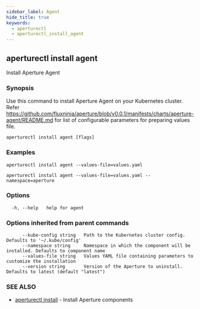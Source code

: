 ```yaml
---
sidebar_label: Agent
hide_title: true
keywords:
  - aperturectl
  - aperturectl_install_agent
---
```


## aperturectl install agent

Install Aperture Agent

### Synopsis

Use this command to install Aperture Agent on your Kubernetes cluster.
Refer https://github.com/fluxninja/aperture/blob/v0.0.1/manifests/charts/aperture-agent/README.md for list of configurable parameters for preparing values file.

```
aperturectl install agent [flags]
```

### Examples

```
aperturectl install agent --values-file=values.yaml

aperturectl install agent --values-file=values.yaml --namespace=aperture
```

### Options

```
  -h, --help   help for agent
```

### Options inherited from parent commands

```
      --kube-config string   Path to the Kubernetes cluster config. Defaults to '~/.kube/config'
      --namespace string     Namespace in which the component will be installed. Defaults to component name
      --values-file string   Values YAML file containing parameters to customize the installation
      --version string       Version of the Aperture to uninstall. Defaults to latest (default "latest")
```

### SEE ALSO

- [aperturectl install](/reference/aperturectl/install/install.md) - Install Aperture components
